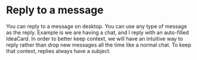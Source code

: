 # Reply to a message
You can reply to a message on desktop.
You can use any type of message as the reply.
  Example is we are having a chat, and I reply with an auto-filled IdeaCard.
In order to better keep context, we will have an intuitive way to reply rather than drop new messages all the time like a normal chat. To keep that context, replies always have a subject.
